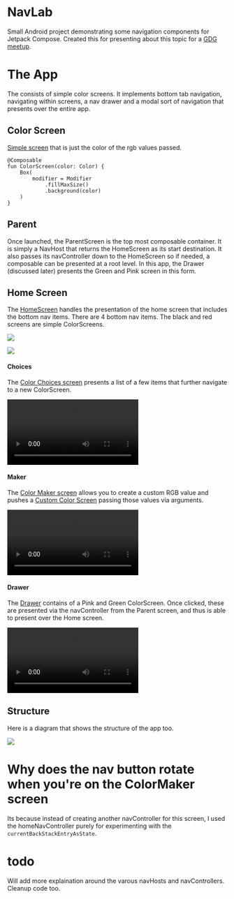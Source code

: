 # NavLab

Small Android project demonstrating some navigation components for Jetpack Compose. Created this for presenting about this topic for a [GDG meetup](https://www.meetup.com/GDGOmaha/events/nsccpsyccmbsb/).

# The App

The consists of simple color screens. It implements bottom tab navigation, navigating within screens, a nav drawer and a modal sort of navigation that presents over the entire app.

## Color Screen

[Simple screen](./app/src/main/java/com/pv/navigationlab/screens/ColorScreen.kt) that is just the color of the rgb values passed.


```
@Composable
fun ColorScreen(color: Color) {
    Box(
        modifier = Modifier
            .fillMaxSize()
            .background(color)
    )
}
```

## Parent

Once launched, the ParentScreen is the top most composable container. It is simply a NavHost that returns the HomeScreen as its start destination. It also passes its navController down to the HomeScreen so if needed, a composable can be presented at a root level. In this app, the Drawer (discussed later) presents the Green and Pink screen in this form.


## Home Screen

The [HomeScreen](./app/src/main/java/com/pv/navigationlab/screens/HomeScreen.kt) handles the presentation of the home screen that includes the bottom nav items. There are 4 bottom nav items. The black and red screens are simple ColorScreens.

![](./screenshots/home.png)

![](./screenshots/home2.png)

#### Choices

The [Color Choices screen](./app/src/main/java/com/pv/navigationlab/screens/ColorChoicesScreen.kt) presents a list of a few items that further navigate to a new ColorScreen.

![](./screenshots/choices.mp4)

#### Maker

The [Color Maker screen](./app/src/main/java/com/pv/navigationlab/screens/ColorMakerScreen.kt) allows you to create a custom RGB value and pushes a [Custom Color Screen](./app/src/main/java/com/pv/navigationlab/screens/ColorChoicesScreen.kt) passing those values via arguments.

![](./screenshots/colorMaker.mp4)

#### Drawer

The [Drawer](./app/src/main/java/com/pv/navigationlab/screens/DrawerContent.kt) contains of a Pink and Green ColorScreen. Once clicked, these are presented via the navController from the Parent screen, and thus is able to present over the Home screen.

![](./screenshots/drawer.mp4)


## Structure

Here is a diagram that shows the structure of the app too.


![](./screenshots/structure.jpg)


# Why does the nav button rotate when you're on the ColorMaker screen

Its because instead of creating another navController for this screen, I used the homeNavController purely for experimenting with the `currentBackStackEntryAsState`.

# todo

Will add more explaination around the varous navHosts and navControllers. Cleanup code too.